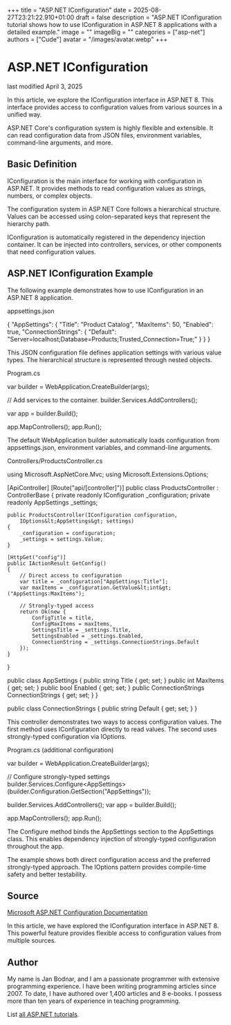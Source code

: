 +++
title = "ASP.NET IConfiguration"
date = 2025-08-27T23:21:22.910+01:00
draft = false
description = "ASP.NET IConfiguration tutorial shows how to use IConfiguration in ASP.NET 8 applications with a detailed example."
image = ""
imageBig = ""
categories = ["asp-net"]
authors = ["Cude"]
avatar = "/images/avatar.webp"
+++

# ASP.NET IConfiguration

last modified April 3, 2025

In this article, we explore the IConfiguration interface in ASP.NET 8. This
interface provides access to configuration values from various sources in a
unified way.

ASP.NET Core's configuration system is highly flexible and extensible. It can
read configuration data from JSON files, environment variables, command-line
arguments, and more.

## Basic Definition

IConfiguration is the main interface for working with configuration in ASP.NET.
It provides methods to read configuration values as strings, numbers, or complex
objects.

The configuration system in ASP.NET Core follows a hierarchical structure. Values
can be accessed using colon-separated keys that represent the hierarchy path.

IConfiguration is automatically registered in the dependency injection container.
It can be injected into controllers, services, or other components that need
configuration values.

## ASP.NET IConfiguration Example

The following example demonstrates how to use IConfiguration in an ASP.NET 8
application.

appsettings.json
  

{
  "AppSettings": {
    "Title": "Product Catalog",
    "MaxItems": 50,
    "Enabled": true,
    "ConnectionStrings": {
      "Default": "Server=localhost;Database=Products;Trusted_Connection=True;"
    }
  }
}

This JSON configuration file defines application settings with various value
types. The hierarchical structure is represented through nested objects.

Program.cs
  

var builder = WebApplication.CreateBuilder(args);

// Add services to the container.
builder.Services.AddControllers();

var app = builder.Build();

app.MapControllers();
app.Run();

The default WebApplication builder automatically loads configuration from
appsettings.json, environment variables, and command-line arguments.

Controllers/ProductsController.cs
  

using Microsoft.AspNetCore.Mvc;
using Microsoft.Extensions.Options;

[ApiController]
[Route("api/[controller]")]
public class ProductsController : ControllerBase
{
    private readonly IConfiguration _configuration;
    private readonly AppSettings _settings;

    public ProductsController(IConfiguration configuration, 
        IOptions&lt;AppSettings&gt; settings)
    {
        _configuration = configuration;
        _settings = settings.Value;
    }

    [HttpGet("config")]
    public IActionResult GetConfig()
    {
        // Direct access to configuration
        var title = _configuration["AppSettings:Title"];
        var maxItems = _configuration.GetValue&lt;int&gt;("AppSettings:MaxItems");
        
        // Strongly-typed access
        return Ok(new {
            ConfigTitle = title,
            ConfigMaxItems = maxItems,
            SettingsTitle = _settings.Title,
            SettingsEnabled = _settings.Enabled,
            ConnectionString = _settings.ConnectionStrings.Default
        });
    }
}

public class AppSettings
{
    public string Title { get; set; }
    public int MaxItems { get; set; }
    public bool Enabled { get; set; }
    public ConnectionStrings ConnectionStrings { get; set; }
}

public class ConnectionStrings
{
    public string Default { get; set; }
}

This controller demonstrates two ways to access configuration values. The first
method uses IConfiguration directly to read values. The second uses strongly-typed
configuration via IOptions.

Program.cs (additional configuration)
  

var builder = WebApplication.CreateBuilder(args);

// Configure strongly-typed settings
builder.Services.Configure&lt;AppSettings&gt;(builder.Configuration.GetSection("AppSettings"));

builder.Services.AddControllers();
var app = builder.Build();

app.MapControllers();
app.Run();

The Configure method binds the AppSettings section to the AppSettings class. This
enables dependency injection of strongly-typed configuration throughout the app.

The example shows both direct configuration access and the preferred strongly-typed
approach. The IOptions pattern provides compile-time safety and better testability.

## Source

[Microsoft ASP.NET Configuration Documentation](https://learn.microsoft.com/en-us/aspnet/core/fundamentals/configuration/?view=aspnetcore-8.0)

In this article, we have explored the IConfiguration interface in ASP.NET 8. This
powerful feature provides flexible access to configuration values from multiple
sources.

## Author

My name is Jan Bodnar, and I am a passionate programmer with extensive
programming experience. I have been writing programming articles since 2007.
To date, I have authored over 1,400 articles and 8 e-books. I possess more
than ten years of experience in teaching programming.

List [all ASP.NET tutorials](/all/#asp-net).